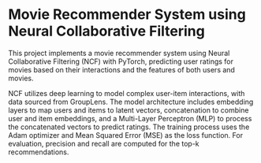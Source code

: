 # Movie Recommender System using Neural Collaborative Filtering

This project implements a movie recommender system using Neural Collaborative Filtering (NCF) with PyTorch, predicting user ratings for movies based on their interactions and the features of both users and movies. 

NCF utilizes deep learning to model complex user-item interactions, with data sourced from GroupLens. The model architecture includes embedding layers to map users and items to latent vectors, concatenation to combine user and item embeddings, and a Multi-Layer Perceptron (MLP) to process the concatenated vectors to predict ratings. The training process uses the Adam optimizer and Mean Squared Error (MSE) as the loss function. For evaluation, precision and recall are computed for the top-k recommendations.
